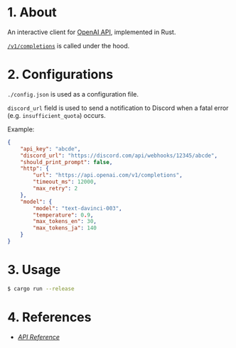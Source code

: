 # 1. About

An interactive client for [OpenAI API](https://openai.com/blog/openai-api), implemented in Rust.

[`/v1/completions`](https://platform.openai.com/docs/api-reference/completions) is called under the hood.

# 2. Configurations

`./config.json` is used as a configuration file.

`discord_url` field is used to send a notification to Discord when a fatal error (e.g. `insufficient_quota`) occurs.

Example:
```json
{
    "api_key": "abcde",
    "discord_url": "https://discord.com/api/webhooks/12345/abcde",
    "should_print_prompt": false,
    "http": {
        "url": "https://api.openai.com/v1/completions",
        "timeout_ms": 12000,
        "max_retry": 2
    },
    "model": {
        "model": "text-davinci-003",
        "temperature": 0.9,
        "max_tokens_en": 30,
        "max_tokens_ja": 140
    }
}
```

# 3. Usage

```bash
$ cargo run --release
```

# 4. References

- [*API Reference*](https://platform.openai.com/docs/api-reference/chat)

<!-- vim: set spell: -->

